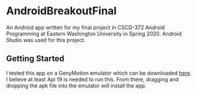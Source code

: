 # AndroidBreakoutFinal
An Android app written for my final project in CSCD-372 Android Programming at Eastern Washington University in Spring 2020. Android Studio was used for this project.

## Getting Started
I tested this app on a GenyMotion emulator which can be downloaded [here](https://www.genymotion.com/download/). I believe at least Api 19 is needed to run this. From there, dragging and dropping the apk file into the emulator will install the app. 

